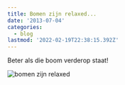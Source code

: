 ```yaml
---
title: Bomen zijn relaxed...
date: '2013-07-04'
categories:
  - blog
lastmod: '2022-02-19T22:38:15.392Z'
---
```


Beter als die boom verderop staat!

![bomen zijn relaxed](/images/bomenzijnrelaxed.jpg)
